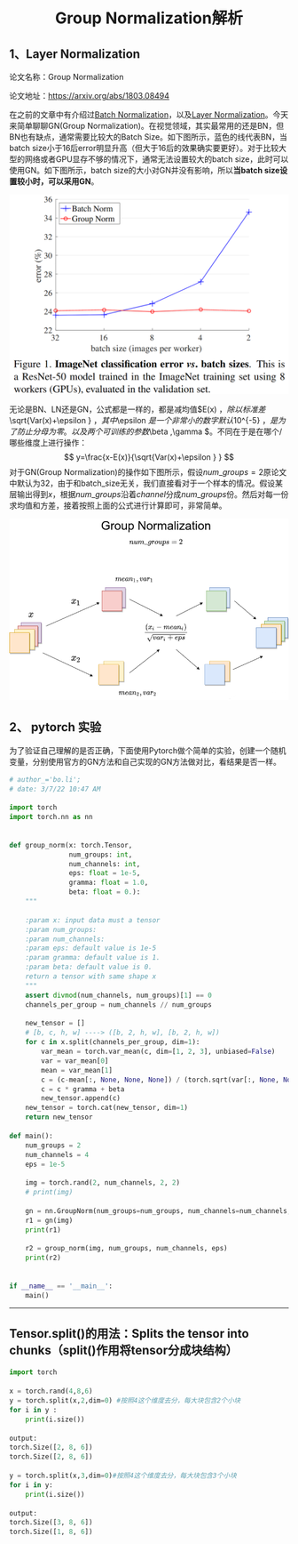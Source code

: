 <center>
     <h1>Group Normalization解析</h1>
 </center>

## 1、Layer Normalization

论文名称：Group Normalization

论文地址：https://arxiv.org/abs/1803.08494

在之前的文章中有介绍过[Batch Normalization](https://github.com/MorvanLi/Python/tree/main/pytorch_classification/normalization/batch%20normalization)，以及[Layer Normalization](https://github.com/MorvanLi/Python/tree/main/pytorch_classification/normalization/layernormalization)。今天来简单聊聊GN(Group Normalization)。在视觉领域，其实最常用的还是BN，但BN也有缺点，通常需要比较大的Batch Size。如下图所示，蓝色的线代表BN，当batch size小于16后error明显升高（但大于16后的效果确实要更好）。对于比较大型的网络或者GPU显存不够的情况下，通常无法设置较大的batch size，此时可以使用GN。如下图所示，batch size的大小对GN并没有影响，所以**当batch size设置较小时，可以采用GN**。



![groupNormalization_img1](../../../images/groupNormalization_img1.png)



无论是BN、LN还是GN，公式都是一样的，都是减均值$E(x) $，除以标准差$\sqrt{Var(x)+\epsilon } $，其中$\epsilon $是一个非常小的数字默认$10^{-5} $，是为了防止分母为零。以及两个可训练的参数$\beta ,\gamma $。不同在于是在哪个/哪些维度上进行操作：
$$
y=\frac{x-E(x)}{\sqrt{Var(x)+\epsilon } }
$$
对于GN(Group Normalization)的操作如下图所示，假设$num\_groups = 2$原论文中默认为32，由于和batch_size无关，我们直接看对于一个样本的情况。假设某层输出得到$x$，根据$num\_groups$沿着$channel$分成$num\_groups$份。然后对每一份求均值和方差，接着按照上面的公式进行计算即可，非常简单。



![groupNormalization_img2](../../../images/groupNormalization_img2.png)





## 2、 pytorch 实验

为了验证自己理解的是否正确，下面使用Pytorch做个简单的实验，创建一个随机变量，分别使用官方的GN方法和自己实现的GN方法做对比，看结果是否一样。

```python
# author_='bo.li';
# date: 3/7/22 10:47 AM

import torch
import torch.nn as nn


def group_norm(x: torch.Tensor,
               num_groups: int,
               num_channels: int,
               eps: float = 1e-5,
               gramma: float = 1.0,
               beta: float = 0.):
    """

    :param x: input data must a tensor
    :param num_groups:
    :param num_channels:
    :param eps: default value is 1e-5
    :param gramma: default value is 1.
    :param beta: default value is 0.
    return a tensor with same shape x
    """
    assert divmod(num_channels, num_groups)[1] == 0
    channels_per_group = num_channels // num_groups

    new_tensor = []
    # [b, c, h, w] ----> ([b, 2, h, w], [b, 2, h, w])
    for c in x.split(channels_per_group, dim=1):
        var_mean = torch.var_mean(c, dim=[1, 2, 3], unbiased=False)
        var = var_mean[0]
        mean = var_mean[1]
        c = (c-mean[:, None, None, None]) / (torch.sqrt(var[:, None, None, None] + eps))
        c = c * gramma + beta
        new_tensor.append(c)
    new_tensor = torch.cat(new_tensor, dim=1)
    return new_tensor

def main():
    num_groups = 2
    num_channels = 4
    eps = 1e-5

    img = torch.rand(2, num_channels, 2, 2)
    # print(img)

    gn = nn.GroupNorm(num_groups=num_groups, num_channels=num_channels, eps=eps)
    r1 = gn(img)
    print(r1)

    r2 = group_norm(img, num_groups, num_channels, eps)
    print(r2)


if __name__ == '__main__':
    main()
```





***



##  Tensor.split()的用法：Splits the tensor into chunks（split()作用将tensor分成块结构）

```python
import torch
 
x = torch.rand(4,8,6)
y = torch.split(x,2,dim=0) #按照4这个维度去分，每大块包含2个小块
for i in y :
    print(i.size())
 
output:
torch.Size([2, 8, 6])
torch.Size([2, 8, 6])
 
y = torch.split(x,3,dim=0)#按照4这个维度去分，每大块包含3个小块
for i in y:
    print(i.size())
 
output:
torch.Size([3, 8, 6])
torch.Size([1, 8, 6])
```


